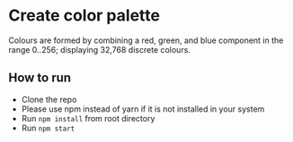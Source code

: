 # Create color palette

Colours are formed by combining a red, green, and blue component in the range 0..256; displaying 32,768 discrete colours.

## How to run

- Clone the repo
- Please use npm instead of yarn if it is not installed in your system
- Run `npm install` from root directory
- Run `npm start`
